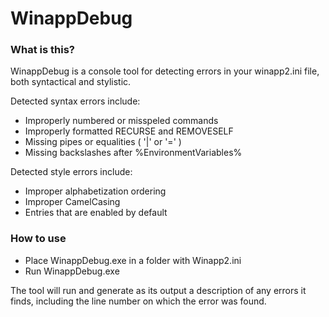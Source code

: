 # WinappDebug

### What is this?
WinappDebug is a console tool for detecting errors in your winapp2.ini file, both syntactical and stylistic. 

Detected syntax errors include:
* Improperly numbered or misspeled commands 
* Improperly formatted RECURSE and REMOVESELF
* Missing pipes or equalities ( '|' or '=' )
* Missing backslashes after %EnvironmentVariables%

Detected style errors include:
* Improper alphabetization ordering 
* Improper CamelCasing 
* Entries that are enabled by default


### How to use

* Place WinappDebug.exe in a folder with Winapp2.ini
* Run WinappDebug.exe

The tool will run and generate as its output a description of any errors it finds, including the line number on which the error was found.
